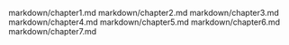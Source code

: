markdown/chapter1.md
markdown/chapter2.md
markdown/chapter3.md
markdown/chapter4.md
markdown/chapter5.md
markdown/chapter6.md
markdown/chapter7.md
